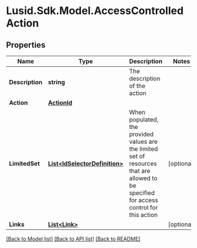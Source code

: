 
# Lusid.Sdk.Model.AccessControlledAction

## Properties

Name | Type | Description | Notes
------------ | ------------- | ------------- | -------------
**Description** | **string** | The description of the action | 
**Action** | [**ActionId**](ActionId.md) |  | 
**LimitedSet** | [**List&lt;IdSelectorDefinition&gt;**](IdSelectorDefinition.md) | When populated, the provided values are the limited set of resources that are allowed to be specified for  access control for this action | [optional] 
**Links** | [**List&lt;Link&gt;**](Link.md) |  | [optional] 

[[Back to Model list]](../README.md#documentation-for-models)
[[Back to API list]](../README.md#documentation-for-api-endpoints)
[[Back to README]](../README.md)

